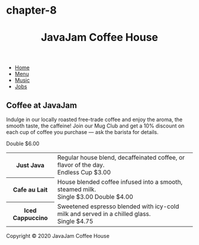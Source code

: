 # chapter-8

<html>
<head>
<title></title>
<link rel="stylesheet" type="text/css" href="javajam.css">
<meta charset="UTF-8">
<meta name="viewport" content="width=device-width, initial-scale=1.0">
<!--[if lt IE 9]>
<script src="http://html5shim.googlecode.com/svn/trunk/html5.js">
</script>
<![endif]-->
</head>
<body>
<div id="wrapper">
<header>
<h1>
JavaJam Coffee House
</h1>
</header>
<nav>
<ul>
<li><a href="index.html">Home</a></li>
<li><a href="menu.html">Menu</a></li>
<li><a href="music.html">Music</a></li>
<li><a href="jobs.html">Jobs</a></li>
</ul>
</nav>
<main>
<div id="heromug"></div>
<h2>Coffee at JavaJam</h2>
<p> Indulge in our locally roasted free-trade coffee and enjoy the aroma, the smooth taste, the caffeine! Join our Mug Club and get a 10% discount on each cup of coffee you purchase — ask the barista for details.</p>
<table>
<tbody><tr>
<th>Just Java</th>
<td>Regular house blend, decaffeinated coffee, or flavor of the day.<br><left>Endless Cup $3.00</left></td>
</tr>
<tr>
<th>Cafe au Lait</th>
<td>House blended coffee infused into a smooth, steamed milk.<br>Single $3.00 Double $4.00</td>
</tr>
<tr>
<th>Iced Cappuccino</th>
<td>Sweetened espresso blended with icy-cold milk and served in a chilled glass.<br>Single $4.75</td> Double $6.00
</tr>
</tbody></table>
</main>
<footer>
Copyright &copy; 2020 JavaJam Coffee House
</footer>
</div>
</body>
</html>
